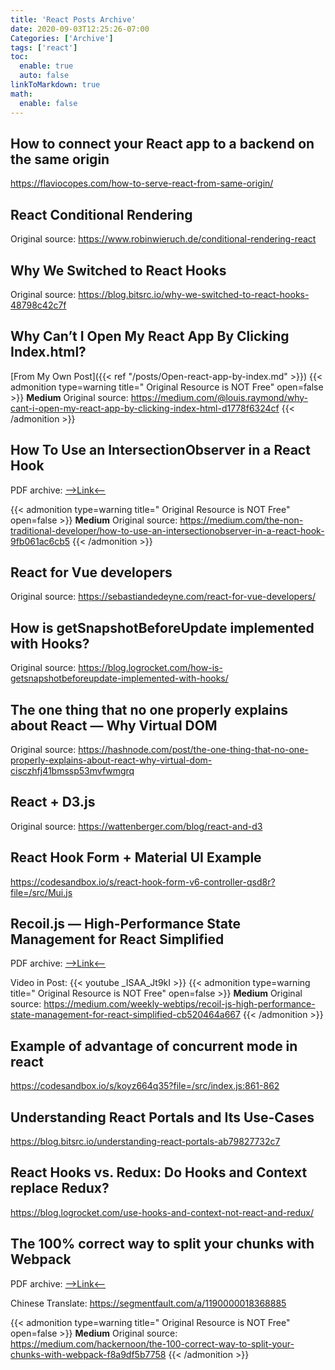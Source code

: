 ```yaml
---
title: 'React Posts Archive'
date: 2020-09-03T12:25:26-07:00
Categories: ['Archive']
tags: ['react']
toc:
  enable: true
  auto: false
linkToMarkdown: true
math:
  enable: false
---
```


## How to connect your React app to a backend on the same origin

https://flaviocopes.com/how-to-serve-react-from-same-origin/

## React Conditional Rendering

Original source: https://www.robinwieruch.de/conditional-rendering-react

## Why We Switched to React Hooks

Original source: https://blog.bitsrc.io/why-we-switched-to-react-hooks-48798c42c7f

## Why Can’t I Open My React App By Clicking Index.html?

[From My Own Post]({{< ref "/posts/Open-react-app-by-index.md" >}})
{{< admonition type=warning title=" Original Resource is NOT Free" open=false >}}
**Medium** Original source: https://medium.com/@louis.raymond/why-cant-i-open-my-react-app-by-clicking-index-html-d1778f6324cf
{{< /admonition >}}

## How To Use an IntersectionObserver in a React Hook

PDF archive: <a href="../pdf/how-to-use-an-intersectionobserver-in-a-react-hook.pdf" target="_blank">-->Link<--</a>

{{< admonition type=warning title=" Original Resource is NOT Free" open=false >}}
**Medium** Original source: https://medium.com/the-non-traditional-developer/how-to-use-an-intersectionobserver-in-a-react-hook-9fb061ac6cb5
{{< /admonition >}}

## React for Vue developers

Original source: https://sebastiandedeyne.com/react-for-vue-developers/

## How is getSnapshotBeforeUpdate implemented with Hooks?

Original source: https://blog.logrocket.com/how-is-getsnapshotbeforeupdate-implemented-with-hooks/

## The one thing that no one properly explains about React — Why Virtual DOM

Original source: https://hashnode.com/post/the-one-thing-that-no-one-properly-explains-about-react-why-virtual-dom-cisczhfj41bmssp53mvfwmgrq

## React + D3.js

Original source: https://wattenberger.com/blog/react-and-d3

## React Hook Form + Material UI Example

https://codesandbox.io/s/react-hook-form-v6-controller-qsd8r?file=/src/Mui.js

## Recoil.js — High-Performance State Management for React Simplified

PDF archive: <a href="../pdf/recoil-js-high-performance-state-management-for-react-simplified.pdf" target="_blank">-->Link<--</a>

Video in Post: {{< youtube _ISAA_Jt9kI >}}
{{< admonition type=warning title=" Original Resource is NOT Free" open=false >}}
**Medium** Original source: https://medium.com/weekly-webtips/recoil-js-high-performance-state-management-for-react-simplified-cb520464a667
{{< /admonition >}}

## Example of advantage of concurrent mode in react

https://codesandbox.io/s/koyz664q35?file=/src/index.js:861-862

## Understanding React Portals and Its Use-Cases

https://blog.bitsrc.io/understanding-react-portals-ab79827732c7

## React Hooks vs. Redux: Do Hooks and Context replace Redux?

https://blog.logrocket.com/use-hooks-and-context-not-react-and-redux/

## The 100% correct way to split your chunks with Webpack

PDF archive: <a href="../pdf/The-correct-way-to-split-your-chunks-with-Webpack.pdf" target="_blank">-->Link<--</a>

Chinese Translate: https://segmentfault.com/a/1190000018368885

{{< admonition type=warning title=" Original Resource is NOT Free" open=false >}}
**Medium** Original source: https://medium.com/hackernoon/the-100-correct-way-to-split-your-chunks-with-webpack-f8a9df5b7758
{{< /admonition >}}
